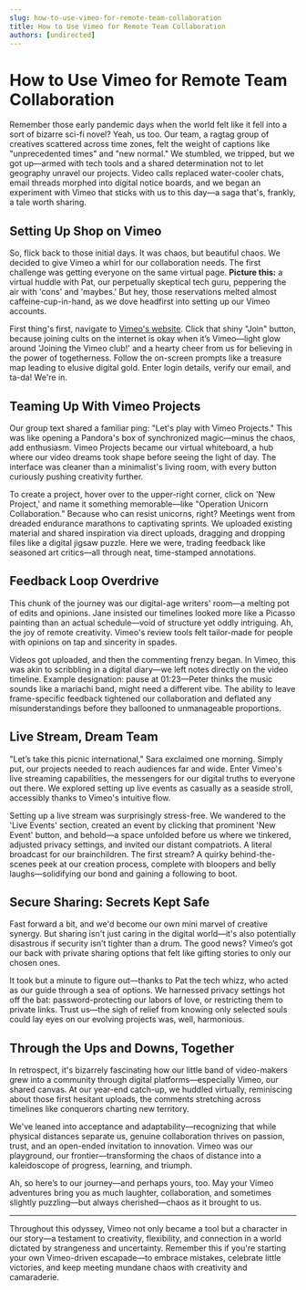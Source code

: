 ```yaml
---
slug: how-to-use-vimeo-for-remote-team-collaboration
title: How to Use Vimeo for Remote Team Collaboration
authors: [undirected]
---
```



# How to Use Vimeo for Remote Team Collaboration

Remember those early pandemic days when the world felt like it fell into a sort of bizarre sci-fi novel? Yeah, us too. Our team, a ragtag group of creatives scattered across time zones, felt the weight of captions like "unprecedented times" and "new normal." We stumbled, we tripped, but we got up—armed with tech tools and a shared determination not to let geography unravel our projects. Video calls replaced water-cooler chats, email threads morphed into digital notice boards, and we began an experiment with Vimeo that sticks with us to this day—a saga that's, frankly, a tale worth sharing.

## Setting Up Shop on Vimeo

So, flick back to those initial days. It was chaos, but beautiful chaos. We decided to give Vimeo a whirl for our collaboration needs. The first challenge was getting everyone on the same virtual page. **Picture this:** a virtual huddle with Pat, our perpetually skeptical tech guru, peppering the air with 'cons' and 'maybes.' But hey, those reservations melted almost caffeine-cup-in-hand, as we dove headfirst into setting up our Vimeo accounts.

First thing's first, navigate to [Vimeo's website](https://vimeo.com). Click that shiny "Join" button, because joining cults on the internet is okay when it’s Vimeo—light glow around 'Joining the Vimeo club!' and a hearty cheer from us for believing in the power of togetherness. Follow the on-screen prompts like a treasure map leading to elusive digital gold. Enter login details, verify our email, and ta-da! We're in.

## Teaming Up With Vimeo Projects

Our group text shared a familiar ping: "Let's play with Vimeo Projects." This was like opening a Pandora's box of synchronized magic—minus the chaos, add enthusiasm. Vimeo Projects became our virtual whiteboard, a hub where our video dreams took shape before seeing the light of day. The interface was cleaner than a minimalist's living room, with every button curiously pushing creativity further.

To create a project, hover over to the upper-right corner, click on 'New Project,' and name it something memorable—like "Operation Unicorn Collaboration." Because who can resist unicorns, right? Meetings went from dreaded endurance marathons to captivating sprints. We uploaded existing material and shared inspiration via direct uploads, dragging and dropping files like a digital jigsaw puzzle. Here we were, trading feedback like seasoned art critics—all through neat, time-stamped annotations.

## Feedback Loop Overdrive

This chunk of the journey was our digital-age writers' room—a melting pot of edits and opinions. Jane insisted our timelines looked more like a Picasso painting than an actual schedule—void of structure yet oddly intriguing. Ah, the joy of remote creativity. Vimeo's review tools felt tailor-made for people with opinions on tap and sincerity in spades.

Videos got uploaded, and then the commenting frenzy began. In Vimeo, this was akin to scribbling in a digital diary—we left notes directly on the video timeline. Example designation: pause at 01:23—Peter thinks the music sounds like a mariachi band, might need a different vibe. The ability to leave frame-specific feedback tightened our collaboration and deflated any misunderstandings before they ballooned to unmanageable proportions.

## Live Stream, Dream Team

"Let’s take this picnic international," Sara exclaimed one morning. Simply put, our projects needed to reach audiences far and wide. Enter Vimeo's live streaming capabilities, the messengers for our digital truths to everyone out there. We explored setting up live events as casually as a seaside stroll, accessibly thanks to Vimeo's intuitive flow.

Setting up a live stream was surprisingly stress-free. We wandered to the 'Live Events' section, created an event by clicking that prominent 'New Event' button, and behold—a space unfolded before us where we tinkered, adjusted privacy settings, and invited our distant compatriots. A literal broadcast for our brainchildren. The first stream? A quirky behind-the-scenes peek at our creation process, complete with bloopers and belly laughs—solidifying our bond and gaining a following to boot.

## Secure Sharing: Secrets Kept Safe

Fast forward a bit, and we'd become our own mini marvel of creative synergy. But sharing isn't just caring in the digital world—it's also potentially disastrous if security isn’t tighter than a drum. The good news? Vimeo’s got our back with private sharing options that felt like gifting stories to only our chosen ones.

It took but a minute to figure out—thanks to Pat the tech whizz, who acted as our guide through a sea of options. We harnessed privacy settings hot off the bat: password-protecting our labors of love, or restricting them to private links. Trust us—the sigh of relief from knowing only selected souls could lay eyes on our evolving projects was, well, harmonious.

## Through the Ups and Downs, Together

In retrospect, it's bizarrely fascinating how our little band of video-makers grew into a community through digital platforms—especially Vimeo, our shared canvas. At our year-end catch-up, we huddled virtually, reminiscing about those first hesitant uploads, the comments stretching across timelines like conquerors charting new territory.

We've leaned into acceptance and adaptability—recognizing that while physical distances separate us, genuine collaboration thrives on passion, trust, and an open-ended invitation to innovation. Vimeo was our playground, our frontier—transforming the chaos of distance into a kaleidoscope of progress, learning, and triumph.

Ah, so here’s to our journey—and perhaps yours, too. May your Vimeo adventures bring you as much laughter, collaboration, and sometimes slightly puzzling—but always cherished—chaos as it brought to us.

---

Throughout this odyssey, Vimeo not only became a tool but a character in our story—a testament to creativity, flexibility, and connection in a world dictated by strangeness and uncertainty. Remember this if you're starting your own Vimeo-driven escapade—to embrace mistakes, celebrate little victories, and keep meeting mundane chaos with creativity and camaraderie.